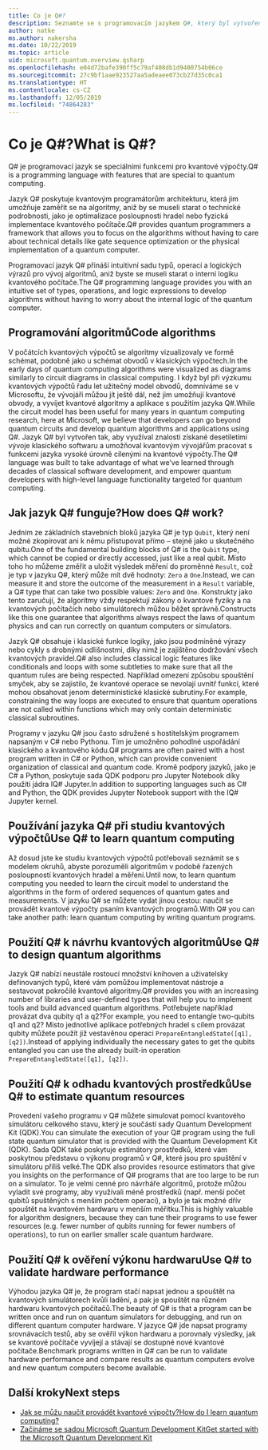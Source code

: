 ```yaml
---
title: Co je Q#?
description: Seznamte se s programovacím jazykem Q#, který byl vytvořen Microsoftem pro vývoj aplikací pro kvantové počítače.
author: natke
ms.author: nakersha
ms.date: 10/22/2019
ms.topic: article
uid: microsoft.quantum.overview.qsharp
ms.openlocfilehash: e04d72bafe390ff5c79af408db1d9400754b06ce
ms.sourcegitcommit: 27c9bf1aae923527aa5adeaee073cb27d35c0ca1
ms.translationtype: HT
ms.contentlocale: cs-CZ
ms.lasthandoff: 12/05/2019
ms.locfileid: "74864283"
---
```

# <a name="what-is-q"></a><span data-ttu-id="cc542-103">Co je Q#?</span><span class="sxs-lookup"><span data-stu-id="cc542-103">What is Q#?</span></span>

<span data-ttu-id="cc542-104">Q# je programovací jazyk se speciálními funkcemi pro kvantové výpočty.</span><span class="sxs-lookup"><span data-stu-id="cc542-104">Q# is a programming language with features that are special to quantum computing.</span></span>

<span data-ttu-id="cc542-105">Jazyk Q# poskytuje kvantovým programátorům architekturu, která jim umožňuje zaměřit se na algoritmy, aniž by se museli starat o technické podrobnosti, jako je optimalizace posloupnosti hradel nebo fyzická implementace kvantového počítače.</span><span class="sxs-lookup"><span data-stu-id="cc542-105">Q# provides quantum programmers a framework that allows you to focus on the algorithms without having to care about technical details like gate sequence optimization or the physical implementation of a quantum computer.</span></span>

<span data-ttu-id="cc542-106">Programovací jazyk Q# přináší intuitivní sadu typů, operací a logických výrazů pro vývoj algoritmů, aniž byste se museli starat o interní logiku kvantového počítače.</span><span class="sxs-lookup"><span data-stu-id="cc542-106">The Q# programming language provides you with an intuitive set of types, operations, and logic expressions to develop algorithms without having to worry about the internal logic of the quantum computer.</span></span>

## <a name="code-algorithms"></a><span data-ttu-id="cc542-107">Programování algoritmů</span><span class="sxs-lookup"><span data-stu-id="cc542-107">Code algorithms</span></span>

<span data-ttu-id="cc542-108">V počátcích kvantových výpočtů se algoritmy vizualizovaly ve formě schémat, podobně jako u schémat obvodů v klasických výpočtech.</span><span class="sxs-lookup"><span data-stu-id="cc542-108">In the early days of quantum computing algorithms were visualized as diagrams similarly to circuit diagrams in classical computing.</span></span>  <span data-ttu-id="cc542-109">I když byl při výzkumu kvantových výpočtů řadu let užitečný model obvodů, domníváme se v Microsoftu, že vývojáři můžou jít ještě dál, než jim umožňují kvantové obvody, a vyvíjet kvantové algoritmy a aplikace s použitím jazyka Q#.</span><span class="sxs-lookup"><span data-stu-id="cc542-109">While the circuit model has been useful for many years in quantum computing research, here at Microsoft, we believe that developers can go beyond quantum circuits and develop quantum algorithms and applications using Q#.</span></span> <span data-ttu-id="cc542-110">Jazyk Q# byl vytvořen tak, aby využíval znalosti získané desetiletími vývoje klasického softwaru a umožňoval kvantovým vývojářům pracovat s funkcemi jazyka vysoké úrovně cílenými na kvantové výpočty.</span><span class="sxs-lookup"><span data-stu-id="cc542-110">The Q# language was built to take advantage of what we’ve learned through decades of classical software development, and empower quantum developers with high-level language functionality targeted for quantum computing.</span></span>

## <a name="how-does-q-work"></a><span data-ttu-id="cc542-111">Jak jazyk Q# funguje?</span><span class="sxs-lookup"><span data-stu-id="cc542-111">How does Q# work?</span></span>

<span data-ttu-id="cc542-112">Jedním ze základních stavebních bloků jazyka Q# je typ `Qubit`, který není možné zkopírovat ani k němu přistupovat přímo – stejně jako u skutečného qubitu.</span><span class="sxs-lookup"><span data-stu-id="cc542-112">One of the fundamental building blocks of Q# is the `Qubit` type, which cannot be copied or directly accessed, just like a real qubit.</span></span> <span data-ttu-id="cc542-113">Místo toho ho můžeme změřit a uložit výsledek měření do proměnné `Result`, což je typ v jazyku Q#, který může mít dvě hodnoty: `Zero` a `One`.</span><span class="sxs-lookup"><span data-stu-id="cc542-113">Instead, we can measure it and store the outcome of the measurement in a `Result` variable, a Q# type that can take two possible values: `Zero` and `One`.</span></span> <span data-ttu-id="cc542-114">Konstrukty jako tento zaručují, že algoritmy vždy respektují zákony o kvantové fyziky a na kvantových počítačích nebo simulátorech můžou běžet správně.</span><span class="sxs-lookup"><span data-stu-id="cc542-114">Constructs like this one guarantee that algorithms always respect the laws of quantum physics and can run correctly on quantum computers or simulators.</span></span>

<span data-ttu-id="cc542-115">Jazyk Q# obsahuje i klasické funkce logiky, jako jsou podmíněné výrazy nebo cykly s drobnými odlišnostmi, díky nimž je zajištěno dodržování všech kvantových pravidel.</span><span class="sxs-lookup"><span data-stu-id="cc542-115">Q# also includes classical logic features like conditionals and loops with some subtleties to make sure that all the quantum rules are being respected.</span></span> <span data-ttu-id="cc542-116">Například omezení způsobu spouštění smyček, aby se zajistilo, že kvantové operace se nevolají uvnitř funkcí, které mohou obsahovat jenom deterministické klasické subrutiny.</span><span class="sxs-lookup"><span data-stu-id="cc542-116">For example, constraining the way loops are executed to ensure that quantum operations are not called within functions which may only contain deterministic classical subroutines.</span></span>

<span data-ttu-id="cc542-117">Programy v jazyku Q# jsou často sdružené s hostitelským programem napsaným v C# nebo Pythonu. Tím je umožněno pohodlné uspořádání klasického a kvantového kódu.</span><span class="sxs-lookup"><span data-stu-id="cc542-117">Q# programs are often paired with a host program written in C# or Python, which can provide convenient organization of classical and quantum code.</span></span> <span data-ttu-id="cc542-118">Kromě podpory jazyků, jako je C# a Python, poskytuje sada QDK podporu pro Jupyter Notebook díky použití jádra IQ# Jupyter.</span><span class="sxs-lookup"><span data-stu-id="cc542-118">In addition to supporting languages such as C# and Python, the QDK provides Jupyter Notebook support with the IQ# Jupyter kernel.</span></span>

## <a name="use-q-to-learn-quantum-computing"></a><span data-ttu-id="cc542-119">Používání jazyka Q# při studiu kvantových výpočtů</span><span class="sxs-lookup"><span data-stu-id="cc542-119">Use Q# to learn quantum computing</span></span>

<span data-ttu-id="cc542-120">Až dosud jste ke studiu kvantových výpočtů potřebovali seznámit se s modelem okruhů, abyste porozuměli algoritmům v podobě řazených posloupností kvantových hradel a měření.</span><span class="sxs-lookup"><span data-stu-id="cc542-120">Until now, to learn quantum computing you needed to learn the circuit model to understand the algorithms in the form of ordered sequences of quantum gates and measurements.</span></span> <span data-ttu-id="cc542-121">V jazyku Q# se můžete vydat jinou cestou: naučit se provádět kvantové výpočty psaním kvantových programů.</span><span class="sxs-lookup"><span data-stu-id="cc542-121">With Q# you can take another path: learn quantum computing by writing quantum programs.</span></span>

## <a name="use-q-to-design-quantum-algorithms"></a><span data-ttu-id="cc542-122">Použití Q# k návrhu kvantových algoritmů</span><span class="sxs-lookup"><span data-stu-id="cc542-122">Use Q# to design quantum algorithms</span></span>

<span data-ttu-id="cc542-123">Jazyk Q# nabízí neustále rostoucí množství knihoven a uživatelsky definovaných typů, které vám pomůžou implementovat nástroje a sestavovat pokročilé kvantové algoritmy.</span><span class="sxs-lookup"><span data-stu-id="cc542-123">Q# provides you with an increasing number of libraries and user-defined types that will help you to implement tools and build advanced quantum algorithms.</span></span> <span data-ttu-id="cc542-124">Potřebujete například provázat dva qubity q1 a q2?</span><span class="sxs-lookup"><span data-stu-id="cc542-124">For example, you need to entangle two-qubits q1 and q2?</span></span> <span data-ttu-id="cc542-125">Místo jednotlivé aplikace potřebných hradel s cílem provázat qubity můžete použít již vestavěnou operaci `PrepareEntangledState([q1], [q2])`.</span><span class="sxs-lookup"><span data-stu-id="cc542-125">Instead of applying individually the necessary gates to get the qubits entangled you can use the already built-in operation `PrepareEntangledState([q1], [q2])`.</span></span>

## <a name="use-q-to-estimate-quantum-resources"></a><span data-ttu-id="cc542-126">Použití Q# k odhadu kvantových prostředků</span><span class="sxs-lookup"><span data-stu-id="cc542-126">Use Q# to estimate quantum resources</span></span>

<span data-ttu-id="cc542-127">Provedení vašeho programu v Q# můžete simulovat pomocí kvantového simulátoru celkového stavu, který je součástí sady Quantum Development Kit (QDK).</span><span class="sxs-lookup"><span data-stu-id="cc542-127">You can simulate the execution of your Q# program using the full state quantum simulator that is provided with the Quantum Development Kit (QDK).</span></span>  <span data-ttu-id="cc542-128">Sada QDK také poskytuje estimátory prostředků, které vám poskytnou představu o výkonu programů v Q#, které jsou pro spuštění v simulátoru příliš velké.</span><span class="sxs-lookup"><span data-stu-id="cc542-128">The QDK also provides resource estimators that give you insights on the performance of Q# programs that are too large to be run on a simulator.</span></span>  <span data-ttu-id="cc542-129">To je velmi cenné pro návrháře algoritmů, protože můžou vyladit své programy, aby využívali méně prostředků (např. menší počet qubitů spuštěných s menším počtem operací), a bylo je tak možné dřív spouštět na kvantovém hardwaru v menším měřítku.</span><span class="sxs-lookup"><span data-stu-id="cc542-129">This is highly valuable for algorithm designers, because they can tune their programs to use fewer resources (e.g. fewer number of qubits running for fewer numbers of operations), to run on earlier smaller scale quantum hardware.</span></span>

## <a name="use-q-to-validate-hardware-performance"></a><span data-ttu-id="cc542-130">Použití Q# k ověření výkonu hardwaru</span><span class="sxs-lookup"><span data-stu-id="cc542-130">Use Q# to validate hardware performance</span></span>

<span data-ttu-id="cc542-131">Výhodou jazyka Q# je, že program stačí napsat jednou a spouštět na kvantových simulátorech kvůli ladění, a pak je spouštět na různém hardwaru kvantových počítačů.</span><span class="sxs-lookup"><span data-stu-id="cc542-131">The beauty of Q# is that a program can be written once and run on quantum simulators for debugging, and run on different quantum computer hardware.</span></span>  <span data-ttu-id="cc542-132">V jazyce Q# jde napsat programy srovnávacích testů, aby se ověřil výkon hardwaru a porovnaly výsledky, jak se kvantové počítače vyvíjejí a stávají se dostupné nové kvantové počítače.</span><span class="sxs-lookup"><span data-stu-id="cc542-132">Benchmark programs written in Q# can be run to validate hardware performance and compare results as quantum computers evolve and new quantum computers become available.</span></span>  

## <a name="next-steps"></a><span data-ttu-id="cc542-133">Další kroky</span><span class="sxs-lookup"><span data-stu-id="cc542-133">Next steps</span></span>

* [<span data-ttu-id="cc542-134">Jak se můžu naučit provádět kvantové výpočty?</span><span class="sxs-lookup"><span data-stu-id="cc542-134">How do I learn quantum computing?</span></span>](xref:microsoft.quantum.overview.learn)
* [<span data-ttu-id="cc542-135">Začínáme se sadou Microsoft Quantum Development Kit</span><span class="sxs-lookup"><span data-stu-id="cc542-135">Get started with the Microsoft Quantum Development Kit</span></span>](xref:microsoft.quantum.welcome)
